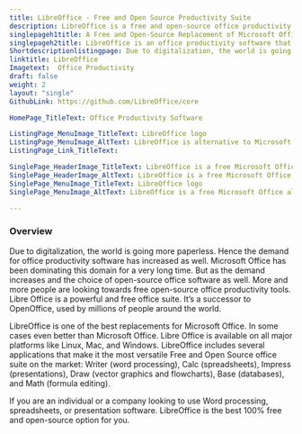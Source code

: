 ```yaml
---
title: LibreOffice - Free and Open Source Productivity Suite
description: LibreOffice is a free and open-source office productivity suite. A fully compatible software for Microsoft formats like .doc, .docx, .xls, .xlsx, .ppt, .pptx
singlepageh1title: A Free and Open-Source Replacement of Microsoft Office
singlepageh2title: LibreOffice is an office productivity software that uses OpenDocument format which guarantees access to your data forever.
Shortdescriptionlistingpage: Due to digitalization, the world is going more paperless. Hence the demand for office productivity software has increased as well.
linktitle: LibreOffice 
Imagetext:  Office Productivity
draft: false
weight: 2
layout: "single"
GithubLink: https://github.com/LibreOffice/core

HomePage_TitleText: Office Productivity Software

ListingPage_MenuImage_TitleText: LibreOffice logo
ListingPage_MenuImage_AltText: LibreOffice is alternative to Microsoft Office.
ListingPage_Link_TitleText: 

SinglePage_HeaderImage_TitleText: LibreOffice is a free Microsoft Office alternative
SinglePage_HeaderImage_AltText: LibreOffice is a free Microsoft Office alternative
SinglePage_MenuImage_TitleText: LibreOffice logo
SinglePage_MenuImage_AltText: LibreOffice is a free Microsoft Office alternative

---
```


### **Overview**

Due to digitalization, the world is going more paperless. Hence the demand for office productivity software has increased as well. Microsoft Office has been dominating this domain for a very long time. But as the demand increases and the choice of open-source office software as well. More and more people are looking towards free open-source office productivity tools. Libre Office is a powerful and free office suite. It’s a successor to OpenOffice, used by millions of people around the world.

LibreOffice is one of the best replacements for Microsoft Office. In some cases even better than Microsoft Office. Libre Office is available on all major platforms like Linux, Mac, and Windows. LibreOffice includes several applications that make it the most versatile Free and Open Source office suite on the market: Writer (word processing), Calc (spreadsheets), Impress (presentations), Draw (vector graphics and flowcharts), Base (databases), and Math (formula editing).

If you are an individual or a company looking to use Word processing, spreadsheets, or presentation software. LibreOffice is the best 100% free and open-source option for you.